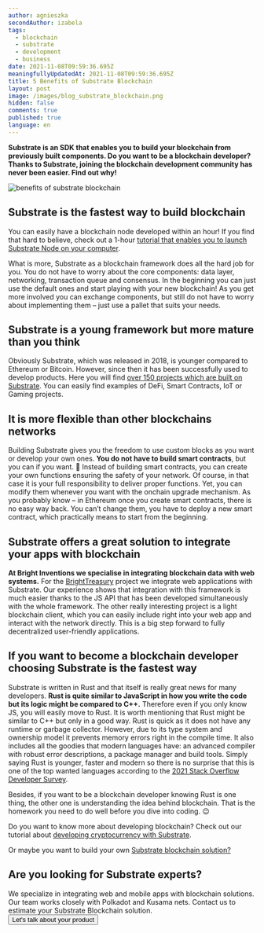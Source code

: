 ```yaml
---
author: agnieszka
secondAuthor: izabela
tags:
  - blockchain
  - substrate
  - development
  - business
date: 2021-11-08T09:59:36.695Z
meaningfullyUpdatedAt: 2021-11-08T09:59:36.695Z
title: 5 Benefits of Substrate Blockchain
layout: post
image: /images/blog_substrate_blockchain.png
hidden: false
comments: true
published: true
language: en
---
```

**Substrate is an SDK that enables you to build your blockchain from previously built components. Do you want to be a blockchain developer? Thanks to Substrate, joining the blockchain development community has never been easier. Find out why!**

![benefits of substrate blockchain](../../static/images/blog_substrate_blockchain.png "")

## Substrate is the fastest way to build blockchain

You can easily have a blockchain node developed within an hour! If you find that hard to believe, check out a 1-hour [tutorial that enables you to launch Substrate Node on your computer](https://substrate.dev/docs/en/tutorials/create-your-first-substrate-chain/).

What is more, Substrate as a blockchain framework does all the hard job for you. You do not have to worry about the core components: data layer, networking, transaction queue and consensus. In the beginning you can just use the default ones and start playing with your new blockchain! As you get more involved you can exchange components, but still do not have to worry about implementing them – just use a pallet that suits your needs.

## Substrate is a young framework but more mature than you think

Obviously Substrate, which was released in 2018, is younger compared to Ethereum or Bitcoin. However, since then it has been successfully used to develop products. Here you will find [over 150 projects which are built on Substrate](https://substrate.io/ecosystem/projects/). You can easily find examples of DeFi, Smart Contracts, IoT or Gaming projects.

## It is more flexible than other blockchains networks

Building Substrate gives you the freedom to use custom blocks as you want or develop your own ones. **You do not have to build smart contracts**, but you can if you want. 🙂  Instead of building smart contracts, you can create your own functions ensuring the safety of your network. Of course, in that case it is your full responsibility to deliver proper functions. Yet, you can modify them whenever you want with the onchain upgrade mechanism. As you probably know – in Ethereum once you create smart contracts, there is no easy way back. You can’t change them, you have to deploy a new smart contract, which practically means to start from the beginning.

## Substrate offers a great solution to integrate your apps with blockchain

**At Bright Inventions we specialise in integrating blockchain data with web systems.** For the [BrightTreasury](/projects/bright-treasury/) project we integrate web applications with Substrate. Our experience shows that integration with this framework is much easier thanks to the JS API that has been developed simultaneously with the whole framework. The other really interesting project is a light blockchain client, which you can easily include right into your web app and interact with the network directly. This is a big step forward to fully decentralized user-friendly applications.

## If you want to become a blockchain developer choosing Substrate is the fastest way

Substrate is written in Rust and that itself is really great news for many developers. **Rust is quite similar to JavaScript in how you write the code but its logic might be compared to C++.** Therefore even if you only know JS, you will easily move to Rust. It is worth mentioning that Rust might be similar to C++ but only in a good way. Rust is quick as it does not have any runtime or garbage collector. However, due to its type system and ownership model it prevents memory errors right in the compile time. It also includes all the goodies that modern languages have: an advanced compiler with robust error descriptions, a package manager and build tools. Simply saying Rust is younger, faster and modern so there is no surprise that this is one of the top wanted languages according to the [2021 Stack Overflow Developer Survey](https://insights.stackoverflow.com/survey/2021#most-loved-dreaded-and-wanted-language-want).

Besides, if you want to be a blockchain developer knowing Rust is one thing, the other one is understanding the idea behind blockchain. That is the homework you need to do well before you dive into coding. 😉

Do you want to know more about developing blockchain? Check out our tutorial about [developing cryptocurrency with Substrate](/blog/erc20-substrate-nest-example/).

Or maybe you want to build your own [Substrate blockchain solution?](/our-areas/blockchain)

<div className="block-button"><h2>Are you looking for Substrate experts?</h2><div>We specialize in integrating web and mobile apps with blockchain solutions. Our team works closely with Polkadot and Kusama nets. Contact us to estimate your Substrate Blockchain solution.</div><a href="/start-project"><button>Let's talk about your product</button></a></div>
